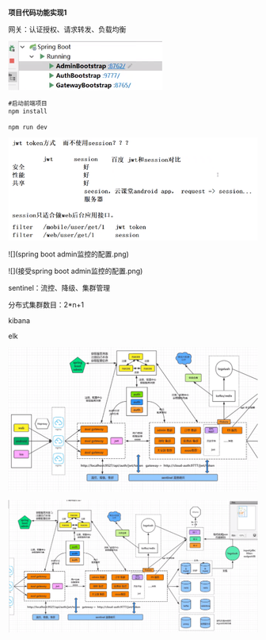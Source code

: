 **项目代码功能实现1**



网关：认证授权、请求转发、负载均衡

![](先启动项目.png)



```shell
#启动前端项目
npm install

npm run dev
```



![](jwt与session.png)



![](spring boot admin监控的配置.png)



![](接受spring boot admin监控的配置.png)



sentinel：流控、降级、集群管理

分布式集群数目：2*n+1

kibana

elk



![](架构图1.png)



![](架构图2.png)

